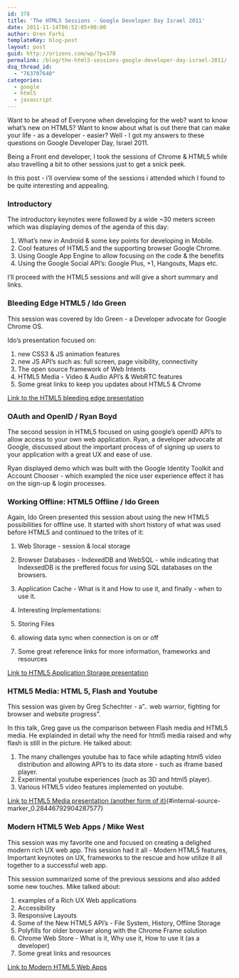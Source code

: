 ```yaml
---
id: 378
title: 'The HTML5 Sessions - Google Developer Day Israel 2011'
date: 2011-11-14T06:52:05+00:00
author: Oren Farhi 
templateKey: blog-post
layout: post
guid: http://orizens.com/wp/?p=378
permalink: /blog/the-html5-sessions-google-developer-day-israel-2011/
dsq_thread_id:
  - "763707640"
categories:
  - google
  - html5
  - javascript
---
```

Want to be ahead of Everyone when developing for the web? want to know what’s new on HTML5? Want to know about what is out there that can make your life - as a developer - easier? Well - I got my answers to these questions on Google Developer Day, Israel 2011.
  
Being a Front end developer, I took the sessions of Chrome & HTML5 while also travelling a bit to other sessions just to get a snick peek.
  
In this post - i’ll overview some of the sessions i attended which I found to be quite interesting and appealing.
  
<!--more-->


  

  


<h3 dir="ltr">
  Introductory
</h3>

The introductory keynotes were followed by a wide ~30 meters screen which was displaying demos of the agenda of this day:

  1. What’s new in Android & some key points for developing in Mobile.
  2. Cool features of HTML5 and the supporting browser Google Chrome.
  3. Using Google App Engine to allow focusing on the code & the benefits
  4. Using the Google Social API’s: Google Plus, +1, Hangouts, Maps etc.

I’ll proceed with the HTML5 sessions and will give a short summary and links.

<h3 dir="ltr">
  Bleeding Edge HTML5 / Ido Green
</h3>

This session was covered by Ido Green - a Developer advocate for Google Chrome OS.
  
Ido’s presentation focused on:

  1. new CSS3 & JS animation features
  2. new JS API’s such as: full screen, page visibility, connectivity
  3. The open source framework of Web Intents
  4. HTML5 Media - Video & Audio API’s & WebRTC features
  5. Some great links to keep you updates about HTML5 & Chrome

[Link to the HTML5 bleeding edge presentation](http://bleeding-edge-tlv.appspot.com/)

<h3 dir="ltr">
  OAuth and OpenID / Ryan Boyd
</h3>

The second session in HTML5 focused on using google’s openID API’s to allow access to your own web application. Ryan, a developer advocate at Google, discussed about the important process of of signing up users to your application with a great UX and ease of use.
  
Ryan displayed demo which was built with the Google Identity Toolkit and Account Chooser - which exampled the nice user experience effect it has on the sign-up & login processes.

<h3 dir="ltr">
  Working Offline: HTML5 Offline / Ido Green
</h3>

Again, Ido Green presented this session about using the new HTML5 possibilities for offline use. It started with short history of what was used before HTML5 and continued to the trites of it:

  1. Web Storage - session & local storage
  2. Browser Databases - IndexedDB and WebSQL - while indicating that IndexsedDB is the preffered focus for using SQL databases on the browsers.
  3. Application Cache - What is it and How to use it, and finally - when to use it.
  4. Interesting Implementations:
  1. Storing Files
  2. allowing data sync when connection is on or off

  5. Some great reference links for more information, frameworks and resources

[Link to HTML5 Application Storage presentation](http://offline-11.appspot.com/)

<h3 dir="ltr">
  HTML5 Media: HTML 5, Flash and Youtube
</h3>

This session was given by Greg Schechter - a”.. web warrior, fighting for browser and website progress”.
  
In this talk, Greg gave us the comparison between Flash media and HTML5 media. He explainded in detail why the need for html5 media raised and why flash is still in the picture. He talked about:

  1. The many challenges youtube has to face while adapting html5 video distribution and allowing API’s to its data store - such as iframe based player.
  2. Experimental youtube experiences (such as 3D and html5 player).
  3. Various HTML5 video features implemented on youtube.

[Link to HTML5 Media presentation (another form of it)](http://www.slideshare.net/gregthebusker/hthtml5-flashandthebattleforfastercat){#internal-source-marker_0.28446792904287577}

<h3 dir="ltr">
  Modern HTML5 Web Apps / Mike West
</h3>

This session was my favorite one and focused on creating a delighed modern rich UX web app. This session had it all - Modern HTML5 features, Important keynotes on UX, frameworks to the rescue and how utilize it all together to a successful web app.
  
This session summarized some of the previous sessions and also added some new touches. Mike talked about:

  1. examples of a Rich UX Web applications
  2. Accessibility
  3. Responsive Layouts
  4. Some of the New HTML5 API’s - File System, History, Offline Storage
  5. Polyfills for older browser along with the Chrome Frame solution
  6. Chrome Web Store - What is it, Why use it, How to use it (as a developer)
  7. Some great links and resources

[Link to Modern HTML5 Web Apps](http://petelepage.com/Presentations/2011/GDD-AR/WebApps/)